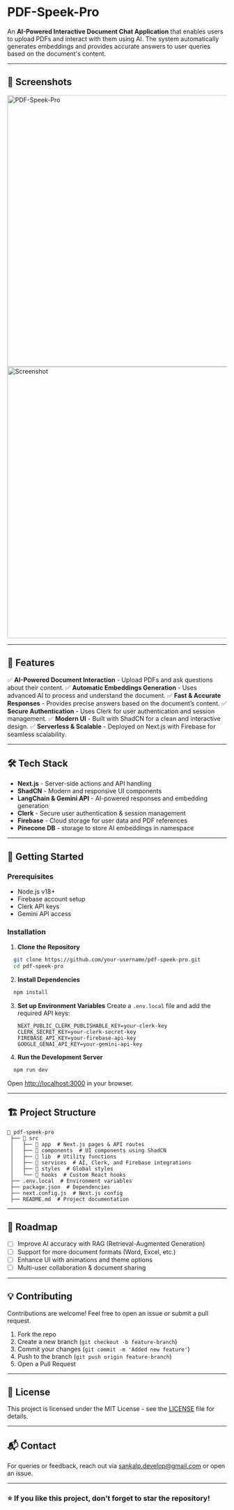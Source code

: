 # PDF-Speek-Pro

An **AI-Powered Interactive Document Chat Application** that enables users to upload PDFs and interact with them using AI. The system automatically generates embeddings and provides accurate answers to user queries based on the document's content.

---

## 📸 Screenshots

<img width="623" alt="PDF-Speek-Pro" src="https://github.com/user-attachments/assets/07eba5fd-237c-4dff-ad82-11f54f45f9d1" />
<img width="623" alt="Screenshot" src="https://github.com/user-attachments/assets/d3562c08-917f-454b-a89a-5c0fd9f28094" />

---

## 🚀 Features

✅ **AI-Powered Document Interaction** - Upload PDFs and ask questions about their content.
✅ **Automatic Embeddings Generation** - Uses advanced AI to process and understand the document.
✅ **Fast & Accurate Responses** - Provides precise answers based on the document’s content.
✅ **Secure Authentication** - Uses Clerk for user authentication and session management.
✅ **Modern UI** - Built with ShadCN for a clean and interactive design.
✅ **Serverless & Scalable** - Deployed on Next.js with Firebase for seamless scalability.

---

## 🛠️ Tech Stack

- **Next.js** - Server-side actions and API handling
- **ShadCN** - Modern and responsive UI components
- **LangChain & Gemini API** - AI-powered responses and embedding generation
- **Clerk** - Secure user authentication & session management
- **Firebase** - Cloud storage for user data and PDF references
- **Pinecone DB** - storage to store AI embeddings in namespace

---

## 🚀 Getting Started

### Prerequisites
- Node.js v18+
- Firebase account setup
- Clerk API keys
- Gemini API access

### Installation
1. **Clone the Repository**
```bash
  git clone https://github.com/your-username/pdf-speek-pro.git
  cd pdf-speek-pro
```
2. **Install Dependencies**
```bash
  npm install
```
3. **Set up Environment Variables**
   Create a `.env.local` file and add the required API keys:
   ```env
   NEXT_PUBLIC_CLERK_PUBLISHABLE_KEY=your-clerk-key
   CLERK_SECRET_KEY=your-clerk-secret-key
   FIREBASE_API_KEY=your-firebase-api-key
   GOOGLE_GENAI_API_KEY=your-gemini-api-key
   ```
4. **Run the Development Server**
```bash
  npm run dev
```
   Open [http://localhost:3000](http://localhost:3000) in your browser.

---

## 🏗️ Project Structure
```
📂 pdf-speek-pro
 ├── 📁 src
 │   ├── 📁 app  # Next.js pages & API routes
 │   ├── 📁 components  # UI components using ShadCN
 │   ├── 📁 lib  # Utility functions
 │   ├── 📁 services  # AI, Clerk, and Firebase integrations
 │   ├── 📁 styles  # Global styles
 │   └── 📁 hooks  # Custom React hooks
 ├── .env.local  # Environment variables
 ├── package.json  # Dependencies
 ├── next.config.js  # Next.js config
 ├── README.md  # Project documentation
```

---

## 📌 Roadmap
- [ ] Improve AI accuracy with RAG (Retrieval-Augmented Generation)
- [ ] Support for more document formats (Word, Excel, etc.)
- [ ] Enhance UI with animations and theme options
- [ ] Multi-user collaboration & document sharing

---

## 💡 Contributing
Contributions are welcome! Feel free to open an issue or submit a pull request.

1. Fork the repo
2. Create a new branch (`git checkout -b feature-branch`)
3. Commit your changes (`git commit -m 'Added new feature'`)
4. Push to the branch (`git push origin feature-branch`)
5. Open a Pull Request

---

## 📜 License
This project is licensed under the MIT License - see the [LICENSE](LICENSE) file for details.

---

## 📬 Contact
For queries or feedback, reach out via [sankalp.develop@gmail.com](mailto:sankalp.develop@gmail.com) or open an issue.

---

### ⭐ If you like this project, don't forget to star the repository!

